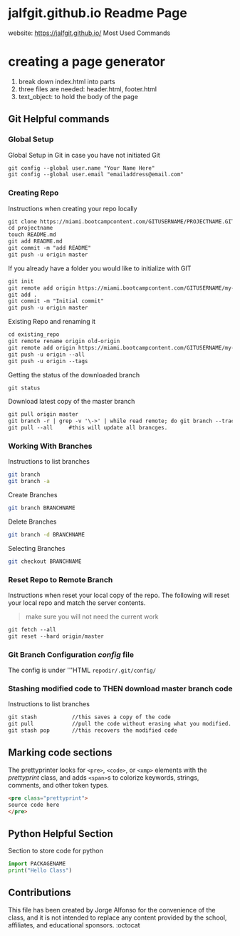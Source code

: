 # jalfgit.github.io Readme Page
website: https://jalfgit.github.io/
Most Used Commands


# creating a page generator
1. break down index.html into parts
2. three files are needed: header.html, footer.html
3. text_object: to hold the body of the page


## Git Helpful commands

### Global Setup
Global Setup in Git in case you have not initiated Git
```HTML
git config --global user.name "Your Name Here"
git config --global user.email "emailaddress@email.com"
```


### Creating Repo
Instructions when creating your repo locally
```HTML
git clone https://miami.bootcampcontent.com/GITUSERNAME/PROJECTNAME.GIT
cd projectname
touch README.md
git add README.md
git commit -m "add README"
git push -u origin master
```

If you already have a folder you would like to initialize with GIT
```HTML
git init
git remote add origin https://miami.bootcampcontent.com/GITUSERNAME/my-first-project.git
git add .
git commit -m "Initial commit"
git push -u origin master
```

Existing Repo and renaming it
```HTML
cd existing_repo
git remote rename origin old-origin
git remote add origin https://miami.bootcampcontent.com/GITUSERNAME/my-first-project.git
git push -u origin --all
git push -u origin --tags
```

Getting the status of the downloaded branch
```HTML
git status
```

Download latest copy of the master branch
```HTML
git pull origin master
git branch -r | grep -v '\->' | while read remote; do git branch --track "${remote#origin/}" "$remote"; done
git pull --all     #this will update all brancges.
```

### Working With Branches
Instructions to list branches
```bash
git branch
git branch -a
```

Create Branches
```bash
git branch BRANCHNAME
```
Delete Branches
```bash
git branch -d BRANCHNAME
```

Selecting Branches
```bash
git checkout BRANCHNAME
```

### Reset Repo to Remote Branch
Instructions when reset your local copy of the repo. The following will reset your local repo and match the server contents. 
> make sure you will not need the current work
```HTML
git fetch --all
git reset --hard origin/master
```

### Git Branch Configuration *config* file
The config is under '''HTML <code>repodir/.git/config/</code>

### Stashing modified code to THEN download master branch code
Instructions to list branches
```HTML
git stash           //this saves a copy of the code
git pull            //pull the code without erasing what you modified.
git stash pop       //this recovers the modified code
```
## Marking code sections

The prettyprinter looks for `<pre>`, `<code>`, or `<xmp>` elements with the
*prettyprint* class, and adds `<span>`s to colorize keywords, strings,
comments, and other token types.

```HTML
<pre class="prettyprint">
source code here
</pre>
```

## Python Helpful Section
Section to store code for python
```python
import PACKAGENAME
print("Hello Class")
```


## Contributions
This file has been created by Jorge Alfonso for the convenience of the class, and it is not intended to 
replace any content provided by the school, affiliates, and educational sponsors.
:octocat
